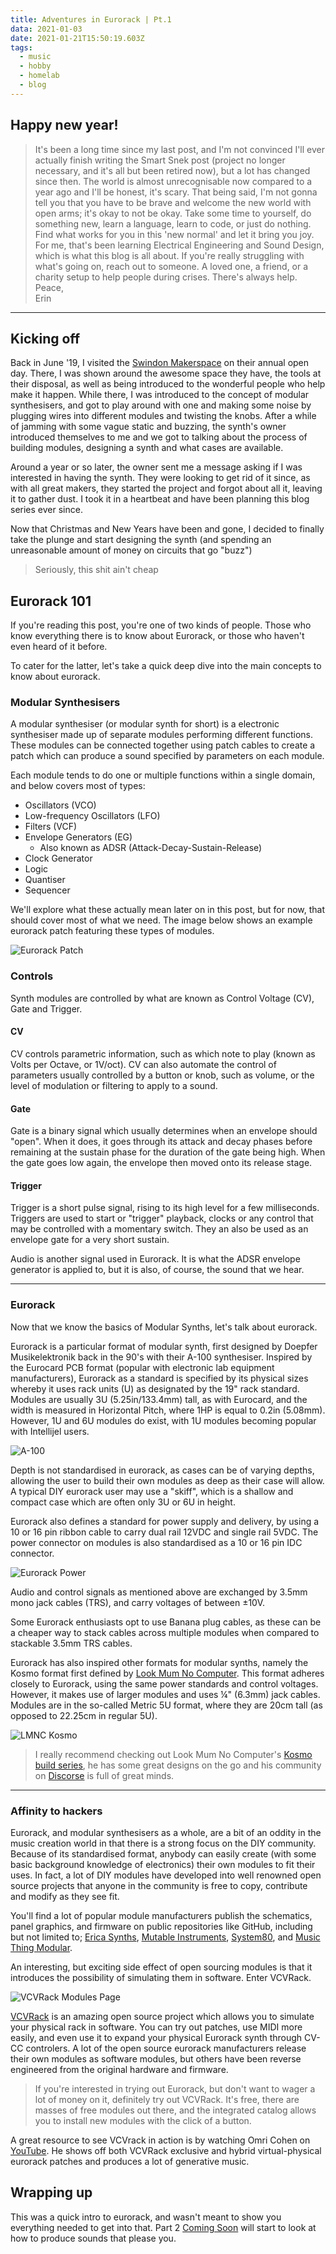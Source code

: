 ```yaml
---
title: Adventures in Eurorack | Pt.1
data: 2021-01-03
date: 2021-01-21T15:50:19.603Z
tags:
  - music
  - hobby
  - homelab
  - blog
---
```


## Happy new year!

> It's been a long time since my last post, and I'm not convinced I'll ever actually finish writing the Smart Snek post (project no longer necessary, and it's all but been retired now), but a lot has changed since then. The world is almost unrecognisable now compared to a year ago and I'll be honest, it's scary. That being said, I'm not gonna tell you that you have to be brave and welcome the new world with open arms; it's okay to not be okay. Take some time to yourself, do something new, learn a language, learn to code, or just do nothing. Find what works for you in this 'new normal' and let it bring you joy.    
> For me, that's been learning Electrical Engineering and Sound Design, which is what this blog is all about. If you're really struggling with what's going on, reach out to someone. A loved one, a friend, or a charity setup to help people during crises. There's always help.   
Peace,  
Erin

---

## Kicking off
Back in June '19, I visited the [Swindon Makerspace](https://www.swindon-makerspace.org/) on their annual open day. There, I was shown around the awesome space they have, the tools at their disposal, as well as being introduced to the wonderful people who help make it happen. While there, I was introduced to the concept of modular synthesisers, and got to play around with one and  making some noise by plugging wires into different modules and twisting the knobs. After a while of jamming with some vague static and buzzing, the synth's owner introduced themselves to me and we got to talking about the process of building modules, designing a synth and what cases are available. 

Around a year or so later, the owner sent me a message asking if I was interested in having the synth. They were looking to get rid of it since, as with all great makers, they started the project and forgot about all it, leaving it to gather dust. I took it in a heartbeat and have been planning this blog series ever since.

Now that Christmas and New Years have been and gone, I decided to finally take the plunge and start designing the synth (and spending an unreasonable amount of money on circuits that go "buzz")

> Seriously, this shit ain't cheap

## Eurorack 101
If you're reading this post, you're one of two kinds of people. Those who know everything there is to know about Eurorack, or those who haven't even heard of it before.  

To cater for the latter, let's take a quick deep dive into the main concepts to know about eurorack.

### Modular Synthesisers
A modular synthesiser (or modular synth for short) is a electronic synthesiser made up of separate modules performing different functions. These modules can be connected together using patch cables to create a patch which can produce a sound specified by parameters on each module. 

Each module tends to do one or multiple functions within a single domain, and below covers most of types:
* Oscillators (VCO)
* Low-frequency Oscillators (LFO)
* Filters (VCF)
* Envelope Generators (EG)
  * Also known as ADSR (Attack-Decay-Sustain-Release)
* Clock Generator
* Logic
* Quantiser
* Sequencer

We'll explore what these actually mean later on in this post, but for now, that should cover most of what we need. The image below shows an example eurorack patch featuring these types of modules.

![Eurorack Patch](/images/eurorack_1/modular_patch.jpg "'Modular synthesizer - Jam Syntotek, Stockholm, 2014-09-09' by Henning Klokkeråsen is licensed under CC BY 3.0" )


### Controls
Synth modules are controlled by what are known as Control Voltage (CV), Gate and Trigger. 

#### CV  
CV controls parametric information, such as which note to play (known as Volts per Octave, or 1V/oct). CV can also automate the control of parameters usually controlled by a button or knob, such as volume, or the level of modulation or filtering to apply to a sound.

#### Gate
Gate is a binary signal which usually determines when an envelope should "open". When it does, it goes through its attack and decay phases before remaining at the sustain phase for the duration of the gate being high. When the gate goes low again, the envelope then moved onto its release stage. 

#### Trigger  
Trigger is a short pulse signal, rising to its high level for a few milliseconds. Triggers are used to start or "trigger" playback, clocks or any control that may be controlled with a momentary switch. They an also be used as an envelope gate for a very short sustain.

Audio is another signal used in Eurorack. It is what the ADSR envelope generator is applied to, but it is also, of course, the sound that we hear.

---

### Eurorack 
Now that we know the basics of Modular Synths, let's talk about eurorack.

Eurorack is a particular format of modular synth, first designed by Doepfer Musikelektronik back in the 90's with their A-100 synthesiser. Inspired by the Eurocard PCB format (popular with electronic lab equipment manufacturers), Eurorack as a standard is specified by its physical sizes whereby it uses rack units (U) as designated by the 19" rack standard. Modules are usually 3U (5.25in/133.4mm) tall, as with Eurocard, and the width is measured in Horizontal Pitch, where 1HP is equal to 0.2in (5.08mm). However, 1U and 6U modules do exist, with 1U modules becoming popular with Intellijel users.

![A-100](/images/eurorack_1/Doepfer_A-100.jpg "'Doepfer A-100' by Nina Richards is licensed under CC BY 3.0")

Depth is not standardised in eurorack, as cases can be of varying depths, allowing the user to build their own modules as deep as their case will allow. A typical DIY eurorack user may use a "skiff", which is a shallow and compact case which are often only 3U or 6U in height.

Eurorack also defines a standard for power supply and delivery, by using a 10 or 16 pin ribbon cable to carry dual rail 12VDC and single rail 5VDC. The power connector on modules is also standardised as a 10 or 16 pin IDC connector.

![Eurorack Power](/images/eurorack_1/Eurorack-Power-Pinouts.png "16 and 10 pin connectors are compatible if the connector isn't keyed.")

Audio and control signals as mentioned above are exchanged by 3.5mm mono jack cables (TRS), and carry voltages of between ±10V. 

Some Eurorack enthusiasts opt to use Banana plug cables, as these can be a cheaper way to stack cables across multiple modules when compared to stackable 3.5mm TRS cables. 

Eurorack has also inspired other formats for modular synths, namely the Kosmo format first defined by [Look Mum No Computer](https://www.lookmumnocomputer.com/modular). This format adheres closely to Eurorack, using the same power standards and control voltages. However, it makes use of larger modules and uses ¼" (6.3mm) jack cables. Modules are in the so-called Metric 5U format, where they are 20cm tall (as opposed to 22.25cm in regular 5U).

![LMNC Kosmo](/images/eurorack_1/lmnc_1114.jpg "Sam from LMNC's Kosmo #1114 Filter/Clipper/VCA")

>I really recommend checking out Look Mum No Computer's [Kosmo build series](https://www.youtube.com/watch?v=3q5JJWKzNno), he has some great designs on the go and his community on [Discorse](https://lookmumnocomputer.discourse.group/) is full of great minds.

---

### Affinity to hackers

Eurorack, and modular synthesisers as a whole, are a bit of an oddity in the music creation world in that there is a strong focus on the DIY community. Because of its standardised format, anybody can easily create (with some basic background knowledge of electronics) their own modules to fit their uses. In fact, a lot of DIY modules have developed into well renowned open source projects that anyone in the community is free to copy, contribute and modify as they see fit. 

You'll find a lot of popular module manufacturers publish the schematics, panel graphics, and firmware on public repositories like GitHub, including but not limited to; [Erica Synths](https://github.com/erica-synths/diy-eurorack), [Mutable Instruments](https://github.com/pichenettes/eurorack), [System80](https://github.com/minisystem/JOVE), and [Music Thing Modular](https://github.com/TomWhitwell/TuringMachine).

An interesting, but exciting side effect of open sourcing modules is that it introduces the possibility of simulating them in software. Enter VCVRack.

![VCVRack Modules Page](/images/eurorack_1/module-browser.png)

[VCVRack](https://vcvrack.com/Rack) is an amazing open source project which allows you to simulate your physical rack in software. You can try out patches, use MIDI more easily, and even use it to expand your physical Eurorack synth through CV-CC controlers. A lot of the open source eurorack manufacturers release their own modules as software modules, but others have been reverse engineered from the original hardware and firmware.

>If you're interested in trying out Eurorack, but don't want to wager a lot of money on it, definitely try out VCVRack. It's free, there are masses of free modules out there, and the integrated catalog allows you to install new modules with the click of a button.

A great resource to see VCVrack in action is by watching Omri Cohen on [YouTube](https://www.youtube.com/c/OmriCohen-Music/). He shows off both VCVRack exclusive and hybrid virtual-physical eurorack patches and produces a lot of generative music.

## Wrapping up

This was a quick intro to eurorack, and wasn't meant to show you everything needed to get into that. Part 2 [Coming Soon](#) will start to look at how to produce sounds that please you.

